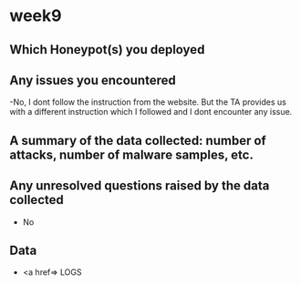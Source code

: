 # week9

## Which Honeypot(s) you deployed



## Any issues you encountered
-No, I dont follow the instruction from the website. But the TA provides us with a different instruction which I followed and I dont encounter any issue.

## A summary of the data collected: number of attacks, number of malware samples, etc.


## Any unresolved questions raised by the data collected
 - No 
 
## Data
 - <a href=> LOGS </a>
  
